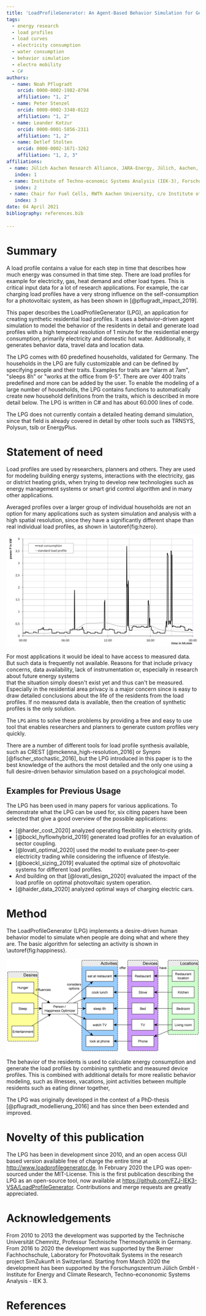 ```yaml
---
title: 'LoadProfileGenerator: An Agent-Based Behavior Simulation for Generating Residential Load Profiles'
tags:
  - energy research
  - load profiles
  - load curves
  - electricity consumption
  - water consumption
  - behavior simulation
  - electro mobility
  - C#
authors:
  - name: Noah Pflugradt
    orcid: 0000-0002-1982-8794
    affiliation: "1, 2"
  - name: Peter Stenzel
    orcid: 0000-0002-3348-0122
    affiliation: "1, 2"
  - name: Leander Kotzur
    orcid: 0000-0001-5856-2311
    affiliation: "1, 2"
  - name: Detlef Stolten
    orcid: 0000-0002-1671-3262
    affiliation: "1, 2, 3"
affiliations:
 - name: Jülich Aachen Research Alliance, JARA-Energy, Jülich, Aachen, Germany
   index: 1
 - name: Institute of Techno-economic Systems Analysis (IEK-3), Forschungszentrum Jülich GmbH, Wilhelm-Johnen-Str., D-52428 Jülich, Germany
   index: 2
 - name: Chair for Fuel Cells, RWTh Aachen University, c/o Institute of Techno-economic Systems Analysis (IEK-3), Forschungszentrum Jülich GmbH, Wilhelm-Johnen-Str., D-52428 Jülich, Germany
   index: 3
date: 04 April 2021
bibliography: references.bib

---
```


# Summary

A load profile contains a value for each step in time that describes how much energy was consumed in that time step. There are load profiles for example for electricity, gas, heat demand and other load types.
This is critical input data for a lot of research applications. For example, the car charging load profiles have a very strong influence on the self-consumption
for a photovoltaic system, as has been shown in [@pflugradt_impact_2019]. 

This paper describes the LoadProfileGenerator (LPG), an application for creating synthetic residential load profiles. It uses a behavior-driven agent simulation 
to model the behavior of the residents in detail and generate load profiles with a high temporal resolution of 1 minute for the residential energy consumption, primarily electricity and domestic hot water. 
Additionally, it generates behavior data, travel data and location data. 

The LPG comes with 60 predefined households, validated for Germany. The households in the LPG are fully customizable and can be defined 
by specifying people and their traits. Examples for traits are "alarm at 7am", "sleeps 8h" or "works at the office from 9-5". 
There are over 400 traits predefined and more can be added by the user. To enable the modeling of a large number of households, 
the LPG contains functions to automatically create new household definitions from the traits, which is described in more detail below. 
The LPG is written in C# and has about 60.000 lines of code. 

The LPG does not currently contain a detailed heating demand simulation, since that field is already covered in detail by other tools such as TRNSYS, Polysun, tsib or EnergyPlus.


# Statement of need

Load profiles are used by researchers, planners and others. They are used for modeling building energy systems, interactions with the electricity, gas or district heating grids, 
when trying to develop new technologies such as energy management systems or smart grid control algorithm and in many other applications.

Averaged profiles over a larger group of individual households are not an option for many applications such as system simulation and analysis with a high spatial resolution, since they have a significantly different shape than real individual load profiles, as shown in \autoref{fig:hzero}.

![Difference between the average over many households and measurements from a single household. The high peaks are from cooking. [@pflugradt_modellierung_2016] .\label{fig:hzero}](h0vsmeasurement.png)

For most applications it would be ideal to have access to measured data.  But such data is frequently not available. Reasons for that include
privacy concerns, data availability, lack of instrumentation or, especially in research about future energy systems  
that  the situation simply doesn't exist yet and thus can't be measured. Especially in the residential area privacy is a major concern since is easy to 
draw detailed conclusions about the life of the residents from the load profiles. If no measured data is available, then the creation of synthetic profiles is the only solution.  


The `LPG` aims to solve these problems by providing a free and easy to use tool that enables researchers and planners to generate custom profiles very quickly.

There are a number of different tools for load profile synthesis available, such as CREST [@mckenna_high-resolution_2016] or Synpro [@fischer_stochastic_2016], but the LPG introduced in this paper is to the best 
knowledge of the authors the most detailed and the only one using a full desire-driven behavior simulation based on a psychological model.



## Examples for Previous Usage

The LPG has been used in many papers for various applications. To demonstrate what the LPG can be used for, six citing papers have been selected that give a good overview of the possible applications:

- [@harder_cost_2020] analyzed operating flexibility in electricity grids. 
- [@bockl_hyflowhybrid_2019] generated load profiles for an evaluation of sector coupling.
- [@lovati_optimal_2020] used the model to evaluate peer-to-peer electricity trading while considering the influence of lifestyle.
- [@boeckl_sizing_2019] evaluated the optimal size of photovoltaic systems for different load profiles. 
- And building on that [@lovati_design_2020] evaluated the impact of the load profile on optimal photovoltaic system operation.
- [@haider_data_2020] analyzed optimal ways of charging electric cars.
  
# Method

The LoadProfileGenerator (LPG) implements a desire-driven human behavior model to simulate when people are doing what and where they are. 
The basic algorithm for selecting an activity is shown in \autoref{fig:happiness}.

![Basic idea behind the activity selection process.\label{fig:happiness}](lpg_happiness.png)

The behavior of the residents is used to calculate energy consumption and generate the load profiles by combining synthetic and measured device profiles. 
This is combined with additional details for more realistic behavior modeling, such as illnesses, vacations, joint activities between multiple residents such as eating dinner together, 

The LPG  was originally developed in the context of a PhD-thesis [@pflugradt_modellierung_2016] and has since then been extended and improved. 

# Novelty of this publication

The LPG has been in development since 2010, and an open access GUI based version available free of charge the entire time at http://www.loadprofilegenerator.de. In February 2020 the LPG was open-sourced under the MIT-License. This is the first publication describing the LPG as an open-source tool, now available at https://github.com/FZJ-IEK3-VSA/LoadProfileGenerator. 
Contributions and merge requests are greatly appreciated.

# Acknowledgements

From 2010 to 2013 the development was supported by the Technische Universität Chemnitz, Professur Technische Thermodynamik in Germany.
From 2016 to 2020 the development was supported by the Berner Fachhochschule, Laboratory for Photovoltaik Systems in the research project SimZukunft in Switzerland.
Starting from March 2020 the development has been supported by the Forschungszentrum Jülich GmbH - Institute for Energy and Climate Research, Techno-econonomic Systems Analysis - IEK 3.

# References